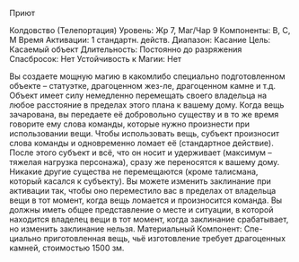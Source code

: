 
Приют

Колдовство (Телепортация)
Уровень: Жр 7, Маг/Чар 9
Компоненты: В, С, М
Время Активации: 1 стандартн. действ.
Диапазон: Касание
Цель: Касаемый объект
Длительность: Постоянно до
разряжения
Спасбросок: Нет
Устойчивость к Магии: Нет

Вы создаете мощную магию в какомлибо специально подготовленном объекте – статуэтке, драгоценном жез-ле,
драгоценном камне и т.д. Объект имеет
силу немедленно перемещать своего владельца на любое расстояние в пределах
этого плана к вашему дому. Когда вещь
зачарована, вы передаете её добровольно
существу и в то же время говорите ему
слова команды, которые нужно произнести при использовании вещи. Чтобы
использовать вещь, субъект произносит
слова команды и одновременно ломает
её (стандартное действие). После этого
субъект и всё, что он носит и удерживает
(максимум – тяжелая нагрузка персонажа), сразу же переносятся к вашему дому.
Никакие другие существа не перемещаются (кроме талисмана, который касался
к субъекту).
Вы можете изменить заклинание при
активации так, чтобы оно переместило
вас в пределах от владельца вещи в тот
момент, когда вещь ломается и произносится команда. Вы должны иметь общее представление о месте и ситуации,
в которой находится владелец вещи в
тот момент, когда заклинание срабатывает, но изменить заклинание нельзя.
Материальный Компонент: Спе-циально приготовленная вещь, чьё изготовление требует драгоценных камней,
стоимостью 1500 зм.
